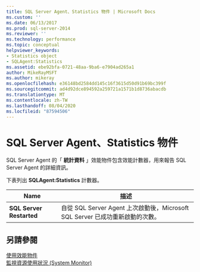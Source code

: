 ```yaml
---
title: SQL Server Agent、Statistics 物件 | Microsoft Docs
ms.custom: ''
ms.date: 06/13/2017
ms.prod: sql-server-2014
ms.reviewer: ''
ms.technology: performance
ms.topic: conceptual
helpviewer_keywords:
- Statistics object
- SQLAgent:Statistics
ms.assetid: ebe92bfa-0721-48aa-9ba6-e7904ad265a1
author: MikeRayMSFT
ms.author: mikeray
ms.openlocfilehash: e36148bd2584dd145c16f3615d50d91b69bc399f
ms.sourcegitcommit: ad4d92dce894592a259721a1571b1d8736abacdb
ms.translationtype: MT
ms.contentlocale: zh-TW
ms.lasthandoff: 08/04/2020
ms.locfileid: "87594506"
---
```

# <a name="sql-server-agent-statistics-object"></a>SQL Server Agent、Statistics 物件
  SQL Server Agent 的「 **統計資料** 」效能物件包含效能計數器，用來報告 SQL Server Agent 的詳細資訊。  
  
 下表列出 **SQLAgent:Statistics** 計數器。  
  
|Name|描述|  
|----------|-----------------|  
|**SQL Server Restarted**|自從 SQL Server Agent 上次啟動後，Microsoft SQL Server 已成功重新啟動的次數。|  
  
## <a name="see-also"></a>另請參閱  
 [使用效能物件](../../ssms/agent/use-performance-objects.md)   
 [監視資源使用狀況 &#40;System Monitor&#41;](monitor-resource-usage-system-monitor.md)  
  
  
